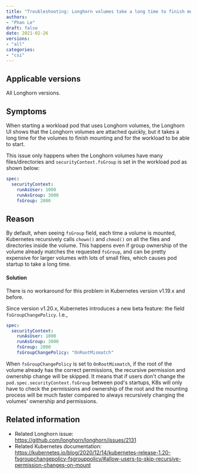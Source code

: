 ```yaml
---
title: "Troubleshooting: Longhorn volumes take a long time to finish mounting"
authors:
- "Phan Le"
draft: false
date: 2021-02-26
versions:
- "all"
categories:
- "csi"
---
```


## Applicable versions
All Longhorn versions.

## Symptoms

When starting a workload pod that uses Longhorn volumes,
the Longhorn UI shows that the Longhorn volumes are attached quickly,
but it takes a long time for the volumes to finish mounting and for the workload to be able to start.

This issue only happens when the Longhorn volumes have many files/directories and `securityContext.fsGroup` is set in the workload pod as shown below:
```yaml
spec:
  securityContext:
    runAsUser: 1000
    runAsGroup: 3000
    fsGroup: 2000
```

## Reason

By default, when seeing `fsGroup` field, each time a volume is mounted, Kubernetes recursively calls `chown()` and `chmod()` on all the files and directories inside the volume.
This happens even if group ownership of the volume already matches the requested `fsGroup`,
and can be pretty expensive for larger volumes with lots of small files, which causes pod startup to take a long time.

#### Solution
There is no workaround for this problem in Kubernetes version v1.19.x and before.

Since version v1.20.x, Kubernetes introduces a new beta feature: the field `fsGroupChangePolicy`. I.e.,
```yaml
spec:
  securityContext:
    runAsUser: 1000
    runAsGroup: 3000
    fsGroup: 2000
    fsGroupChangePolicy: "OnRootMismatch"
```
When `fsGroupChangePolicy` is set to `OnRootMismatch`, if the root of the volume already has the correct permissions,
the recursive permission and ownership change will be skipped.
It means that if users don't change the `pod.spec.securityContext.fsGroup` between pod's startups,
K8s will only have to check the permissions and ownership of the root and the mounting process will be much faster compared to always recursively changing the volumes' ownership and permissions.


## Related information

* Related Longhorn issue: https://github.com/longhorn/longhorn/issues/2131
* Related Kubernetes documentation: https://kubernetes.io/blog/2020/12/14/kubernetes-release-1.20-fsgroupchangepolicy-fsgrouppolicy/#allow-users-to-skip-recursive-permission-changes-on-mount
